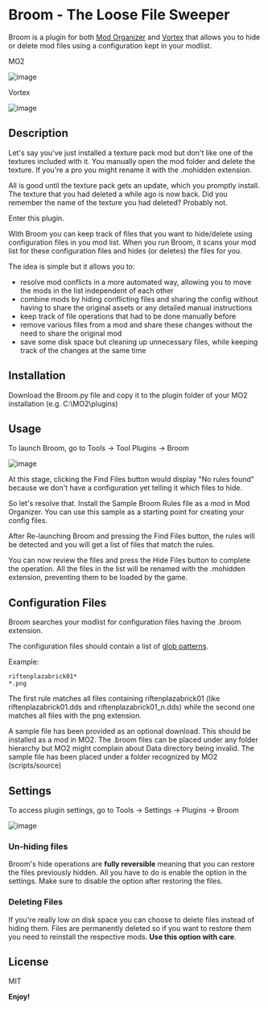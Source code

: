 # Broom - The Loose File Sweeper

Broom is a plugin for both [Mod Organizer](https://github.com/ModOrganizer2/modorganizer) and [Vortex](https://www.nexusmods.com/site/mods/1) that allows you to hide or delete mod files using a configuration kept in your modlist.

MO2

![image](https://user-images.githubusercontent.com/981184/124805837-aef5cc80-df64-11eb-8a75-b15c5386f80b.png)

Vortex

![image](https://user-images.githubusercontent.com/981184/126915288-9e04cec9-5e84-4035-85e3-ebb993d50da0.png)

## Description

Let's say you've just installed a texture pack mod but don't like one of the textures included with it. You manually open the mod folder and delete the texture.
If you're a pro you might rename it with the .mohidden extension.

All is good until the texture pack gets an update, which you promptly install. The texture that you had deleted a while ago is now back. Did you remember the name of the texture you had deleted?
Probably not.

Enter this plugin.

With Broom you can keep track of files that you want to hide/delete using configuration files in you mod list. When you run Broom, it scans your mod list for these configuration files and hides (or deletes) the files for you.

The idea is simple but it allows you to:

- resolve mod conflicts in a more automated way, allowing you to move the mods in the list independent of each other
- combine mods by hiding conflicting files and sharing the config without having to share the original assets or any detailed manual instructions
- keep track of file operations that had to be done manually before
- remove various files from a mod and share these changes without the need to share the original mod
- save some disk space but cleaning up unnecessary files, while keeping track of the changes at the same time

## Installation

Download the Broom.py file and copy it to the plugin folder of your MO2 installation (e.g. C:\MO2\plugins)

## Usage

To launch Broom, go to Tools -> Tool Plugins -> Broom

![image](https://user-images.githubusercontent.com/981184/124807511-7eaf2d80-df66-11eb-8543-8bc704bc0e0c.png)

At this stage, clicking the Find Files button would display "No rules found" because we don't have a configuration yet telling it which files to hide.

So let's resolve that. Install the Sample Broom Rules file as a mod in Mod Organizer. You can use this sample as a starting point for creating your config files.

After Re-launching Broom and pressing the Find Files button, the rules will be detected and you will get a list of files that match the rules.

You can now review the files and press the Hide Files button to complete the operation. All the files in the list will be renamed with the .mohidden extension, preventing them to be loaded by the game.

## Configuration Files

Broom searches your modlist for configuration files having the .broom extension.

The configuration files should contain a list of [glob patterns](https://en.wikipedia.org/wiki/Glob_%28programming%29).

Example:

    riftenplazabrick01*
    *.png

The first rule matches all files containing riftenplazabrick01 (like riftenplazabrick01.dds and riftenplazabrick01_n.dds) while the second one matches all files with the png extension.

A sample file has been provided as an optional download. This should be installed as a mod in MO2. 
The .broom files can be placed under any folder hierarchy but MO2 might complain about Data directory being invalid. The sample file has been placed under a folder recognized by MO2 (scripts/source)

## Settings

To access plugin settings, go to Tools -> Settings -> Plugins -> Broom

![image](https://user-images.githubusercontent.com/981184/124813800-f3d23100-df6d-11eb-8157-51279ab150a6.png)

### Un-hiding files

Broom's hide operations are **fully reversible** meaning that you can restore the files previously hidden. All you have to do is enable the option in the settings. Make sure to disable the option after restoring the files.

### Deleting Files

If you're really low on disk space you can choose to delete files instead of hiding them. Files are permanently deleted so if you want to restore them you need to reinstall the respective mods. **Use this option with care**.

## License

MIT

**Enjoy!**
